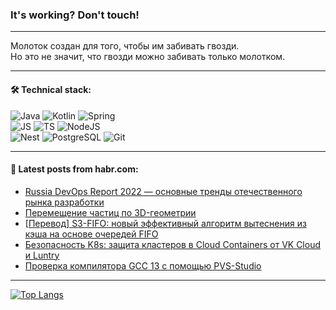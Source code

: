### It's working? Don't touch!

---
Молоток создан для того, чтобы им забивать гвозди. <br>
Но это не значит, что гвозди можно забивать только молотком.

---

#### 🛠️ Technical stack:

![Java](https://img.shields.io/badge/Java-informational?logo=Oracle&style=flat&logoColor=white&color=FF4500)
![Kotlin](https://img.shields.io/badge/Kotlin-informational?logo=Kotlin&style=flat&logoColor=white&color=774D97)
![Spring](https://img.shields.io/badge/SpringBoot-informational?logo=SpringBoot&style=flat&logoColor=white&color=6DB33F) <br>
![JS](https://img.shields.io/badge/JS-informational?logo=javaScript&style=flat&logoColor=black&color=F7Df1E)
![TS](https://img.shields.io/badge/TypeScript-informational?logo=typeScript&style=flat&logoColor=black&color=0667A8)
![NodeJS](https://img.shields.io/badge/NodeJS-informational?logo=node.js&style=flat&logoColor=white&color=70A760) <br>
![Nest](https://img.shields.io/badge/NestJS-informational?logo=NestJS&style=flat&logoColor=white&color=E0234E)
![PostgreSQL](https://img.shields.io/badge/PostgreSQL-informational?logo=PostgreSQL&style=flat&logoColor=white&color=DAA520)
![Git](https://img.shields.io/badge/Git-informational?logo=git&style=flat&logoColor=white&color=778899)

___

#### 💬 Latest posts from habr.com:

<!-- BLOG-POST-LIST:START -->
- [Russia DevOps Report 2022 — основные тренды отечественного рынка разработки](https://habr.com/ru/companies/oleg-bunin/articles/759168/?utm_source=habrahabr&utm_medium=rss&utm_campaign=759168)
- [Перемещение частиц по 3D-геометрии](https://habr.com/ru/articles/759296/?utm_source=habrahabr&utm_medium=rss&utm_campaign=759296)
- [[Перевод] S3-FIFO: новый эффективный алгоритм вытеснения из кэша на основе очередей FIFO](https://habr.com/ru/companies/ruvds/articles/759270/?utm_source=habrahabr&utm_medium=rss&utm_campaign=759270)
- [Безопасность K8s: защита кластеров в Сloud Containers от VK Cloud и Luntry](https://habr.com/ru/companies/vk/articles/759026/?utm_source=habrahabr&utm_medium=rss&utm_campaign=759026)
- [Проверка компилятора GCC 13 с помощью PVS-Studio](https://habr.com/ru/companies/pvs-studio/articles/759278/?utm_source=habrahabr&utm_medium=rss&utm_campaign=759278)
<!-- BLOG-POST-LIST:END -->

---
[![Top Langs](https://github-readme-stats-git-master-advtsetting-gmailcom.vercel.app/api/top-langs/?username=zloylis&langs_count=10&hide_title=false&title_color=e6edf3&size_weight=0.5&count_weight=0.5&layout=compact&hide_border=true&theme=dracula)](https://github.com/zloylis)

<!-- ![GitHub stats](https://github-readme-stats-git-master-advtsetting-gmailcom.vercel.app/api?username=zloylis&show_icons=true&hide_border=true&theme=dracula&hide_title=true&include_all_commits=true&count_private=true&hide=contribs&hide_rank=true) -->

